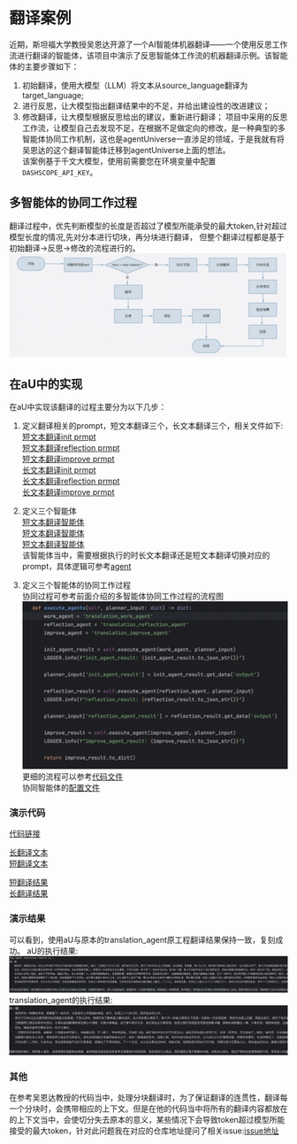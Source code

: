 # 翻译案例
近期，斯坦福大学教授吴恩达开源了一个AI智能体机器翻译——一个使用反思工作流进行翻译的智能体，该项目中演示了反思智能体工作流的机器翻译示例。该智能体的主要步骤如下：
1. 初始翻译，使用大模型（LLM）将文本从source_language翻译为target_language;
2. 进行反思，让大模型指出翻译结果中的不足，并给出建设性的改进建议；
3. 修改翻译，让大模型根据反思给出的建议，重新进行翻译；
项目中采用的反思工作流，让模型自己去发现不足，在根据不足做定向的修改，是一种典型的多智能体协同工作机制，这也是agentUniverse一直涉足的领域，于是我就有将吴恩达的这个翻译智能体迁移到agentUniverse上面的想法。  
该案例基于千文大模型，使用前需要您在环境变量中配置`DASHSCOPE_API_KEY`。

## 多智能体的协同工作过程
翻译过程中，优先判断模型的长度是否超过了模型所能承受的最大token,针对超过模型长度的情况,先对分本进行切块，再分块进行翻译，
但整个翻译过程都是基于初始翻译->反思->修改的流程进行的。
![多智能体协同工作流程](../_picture/translation_flow_graph.png)

## 在aU中的实现
在aU中实现该翻译的过程主要分为以下几步：
1. 定义翻译相关的prompt，短文本翻译三个，长文本翻译三个，相关文件如下:  
[短文本翻译init prmpt](../../../sample_standard_app/app/core/prompt/translation/translation_init_en.yaml)  
[短文本翻译reflection prmpt](../../../sample_standard_app/app/core/prompt/translation/translation_reflection_en.yaml)  
[短文本翻译improve prmpt](../../../sample_standard_app/app/core/prompt/translation/translation_improve_en.yaml)  
[长文本翻译init prmpt](../../../sample_standard_app/app/core/prompt/translation/multi_translation_init_en.yaml)  
[长文本翻译reflection prmpt](../../../sample_standard_app/app/core/prompt/translation/multi_translation_improve_en.yaml)  
[长文本翻译improve prmpt](../../../sample_standard_app/app/core/prompt/translation/multi_translation_improve_en.yaml)  

2. 定义三个智能体  
[短文本翻译智能体](../../../sample_standard_app/app/core/agent/translation_agent_case/translation_work_agent.yaml)  
[短文本翻译智能体](../../../sample_standard_app/app/core/agent/translation_agent_case/translation_reflection_agent.yaml)  
[短文本翻译智能体](../../../sample_standard_app/app/core/agent/translation_agent_case/translation_improve_agent.yaml)  
该智能体当中，需要根据执行的时长文本翻译还是短文本翻译切换对应的prompt，具体逻辑可参考[agent](../../../sample_standard_app/app/core/agent/translation_agent_case/translation_agent.py)
3. 定义三个智能体的协同工作过程  
协同过程可参考前面介绍的多智能体协同工作过程的流程图      
![协同工作](../_picture/translation_execute_flow.png)    
更细的流程可以参考[代码文件](../../../sample_standard_app/app/core/agent/translation_agent_case/translation_by_token_agent.py)  
协同智能体的[配置文件](../../../sample_standard_app/app/core/agent/translation_agent_case/translation_agent.yaml)

### 演示代码
[代码链接](../../../sample_standard_app/app/test/test_translation_agent.py)

[长翻译文本](../../../sample_standard_app/app/test/translation_data/long_text.txt)  
[短翻译文本](../../../sample_standard_app/app/test/translation_data/short_text.txt)  

[短翻译结果](../../../sample_standard_app/app/test/translation_data/short_text_result.txt)  
[长翻译结果](../../../sample_standard_app/app/test/translation_data/long_text_result.txt)  

### 演示结果
可以看到，使用aU与原本的translation_agent原工程翻译结果保持一致，复刻成功。
aU的执行结果:  
![aU执行长文本结果](../_picture/long_translation_au.png)  
translation_agent的执行结果:  
![translation执行长文本结果](../_picture/long_translation_wu.png)  

### 其他
在参考吴恩达教授的代码当中，处理分块翻译时，为了保证翻译的连贯性，翻译每一个分块时，会携带相应的上下文。但是在他的代码当中将所有的翻译内容都放在的上下文当中，会使切分失去原本的意义，某些情况下会导致token超过模型所能接受的最大token，针对此问题我在对应的仓库地址提问了相关issue:[issue地址](https://github.com/andrewyng/translation-agent/issues/28)
